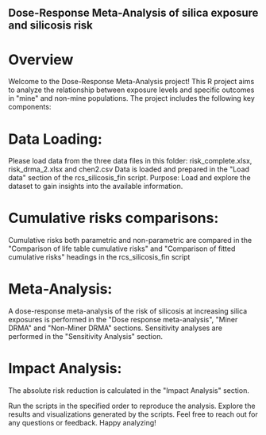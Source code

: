 ## Dose-Response Meta-Analysis of silica exposure and silicosis risk 

# Overview
Welcome to the Dose-Response Meta-Analysis project! This R project aims to analyze the relationship between exposure levels and specific outcomes in "mine" and non-mine populations. The project includes the following key components:

# Data Loading:
Please load data from the three data files in this folder: risk_complete.xlsx, risk_drma_2.xlsx and chen2.csv
Data is loaded and prepared in the "Load data" section of the rcs_silicosis_fin script.
Purpose: Load and explore the dataset to gain insights into the available information.

# Cumulative risks comparisons:
Cumulative risks both parametric and non-parametric are compared in the "Comparison of life table cumulative risks" and "Comparison of fitted cumulative risks" headings in the rcs_silicosis_fin script

# Meta-Analysis:
A dose-response meta-analysis of the risk of silicosis at increasing silica exposures is performed in the "Dose response meta-analysis", "Miner DRMA" and "Non-Miner DRMA" sections. 
Sensitivity analyses are performed in the "Sensitivity Analysis" section. 

# Impact Analysis: 
The absolute risk reduction is calculated in the "Impact Analysis" section.

Run the scripts in the specified order to reproduce the analysis.
Explore the results and visualizations generated by the scripts.
Feel free to reach out for any questions or feedback. Happy analyzing!
